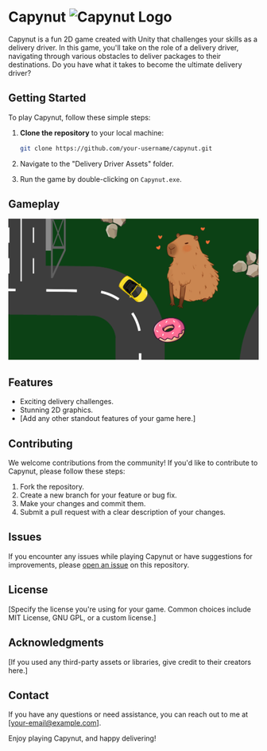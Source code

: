 # Capynut   ![Capynut Logo](https://i.ibb.co/zfCpp8Y/dw.png)

Capynut is a fun 2D game created with Unity that challenges your skills as a delivery driver. In this game, you'll take on the role of a delivery driver, navigating through various obstacles to deliver packages to their destinations. Do you have what it takes to become the ultimate delivery driver?

## Getting Started

To play Capynut, follow these simple steps:

1. **Clone the repository** to your local machine:
   ```sh
   git clone https://github.com/your-username/capynut.git
   ```

2. Navigate to the "Delivery Driver Assets" folder.

3. Run the game by double-clicking on `Capynut.exe`.

## Gameplay

![Gampeplay Screenshot](image.png)


## Features

- Exciting delivery challenges.
- Stunning 2D graphics.
- [Add any other standout features of your game here.]

## Contributing

We welcome contributions from the community! If you'd like to contribute to Capynut, please follow these steps:

1. Fork the repository.
2. Create a new branch for your feature or bug fix.
3. Make your changes and commit them.
4. Submit a pull request with a clear description of your changes.

## Issues

If you encounter any issues while playing Capynut or have suggestions for improvements, please [open an issue](https://github.com/your-username/capynut/issues) on this repository.

## License

[Specify the license you're using for your game. Common choices include MIT License, GNU GPL, or a custom license.]

## Acknowledgments

[If you used any third-party assets or libraries, give credit to their creators here.]

## Contact

If you have any questions or need assistance, you can reach out to me at [your-email@example.com].

Enjoy playing Capynut, and happy delivering!
